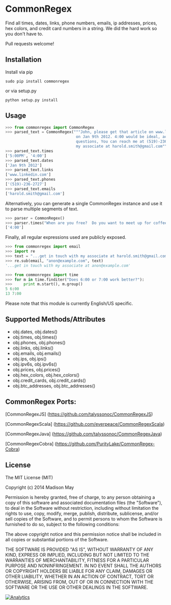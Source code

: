 CommonRegex
===========

Find all times, dates, links, phone numbers, emails, ip addresses, prices, hex colors, and credit card numbers in a string. 
We did the hard work so you don't have to.

Pull requests welcome!

Installation
-------
Install via pip

    sudo pip install commonregex
    
or via setup.py

    python setup.py install


Usage
------

```python    
>>> from commonregex import CommonRegex
>>> parsed_text = CommonRegex("""John, please get that article on www.linkedin.com to me by 5:00PM 
                               on Jan 9th 2012. 4:00 would be ideal, actually. If you have any 
                               questions, You can reach me at (519)-236-2723 or get in touch with
                               my associate at harold.smith@gmail.com""")
>>> parsed_text.times
['5:00PM', '4:00']
>>> parsed_text.dates
['Jan 9th 2012']
>>> parsed_text.links
['www.linkedin.com']
>>> parsed_text.phones
['(519)-236-2727']
>>> parsed_text.emails
['harold.smith@gmail.com']
```
    
Alternatively, you can generate a single CommonRegex instance and use it to parse multiple segments of text.

```python
>>> parser = CommonRegex()
>>> parser.times("When are you free?  Do you want to meet up for coffee at 4:00?")
['4:00']
```
    
Finally, all regular expressions used are publicly exposed. 

```python
>>> from commonregex import email
>>> import re
>>> text = "...get in touch with my associate at harold.smith@gmail.com"
>>> re.sub(email, "anon@example.com", text)
'...get in touch with my associate at anon@example.com'
```

```python
>>> from commonregex import time
>>> for m in time.finditer("Does 6:00 or 7:00 work better?"):
>>>     print m.start(), m.group()     
5 6:00 
13 7:00 
```

    
Please note that this module is currently English/US specific.

Supported Methods/Attributes
-----------------------------

  - obj.dates, obj.dates()
  - obj.times, obj.times()
  - obj.phones, obj.phones()
  - obj.links, obj.links()
  - obj.emails, obj.emails()
  - obj.ips, obj.ips()
  - obj.ipv6s, obj.ipv6s()
  - obj.prices, obj.prices()
  - obj.hex_colors, obj.hex_colors()
  - obj.credit_cards, obj.credit_cards()
  - obj.btc_addresses, obj.btc_addresses()

CommonRegex Ports:
----------------------------------------
[CommonRegexJS] (https://github.com/talyssonoc/CommonRegexJS)

[CommonRegexScala] (https://github.com/everpeace/CommonRegexScala)    

[CommonRegexJava] (https://github.com/talyssonoc/CommonRegexJava)

[CommonRegexCobra] (https://github.com/PurityLake/CommonRegex-Cobra)

License
-------------
The MIT License (MIT)

Copyright (c) 2014 Madison May

Permission is hereby granted, free of charge, to any person obtaining a copy
of this software and associated documentation files (the "Software"), to deal
in the Software without restriction, including without limitation the rights
to use, copy, modify, merge, publish, distribute, sublicense, and/or sell
copies of the Software, and to permit persons to whom the Software is
furnished to do so, subject to the following conditions:

The above copyright notice and this permission notice shall be included in
all copies or substantial portions of the Software.

THE SOFTWARE IS PROVIDED "AS IS", WITHOUT WARRANTY OF ANY KIND, EXPRESS OR
IMPLIED, INCLUDING BUT NOT LIMITED TO THE WARRANTIES OF MERCHANTABILITY,
FITNESS FOR A PARTICULAR PURPOSE AND NONINFRINGEMENT. IN NO EVENT SHALL THE
AUTHORS OR COPYRIGHT HOLDERS BE LIABLE FOR ANY CLAIM, DAMAGES OR OTHER
LIABILITY, WHETHER IN AN ACTION OF CONTRACT, TORT OR OTHERWISE, ARISING FROM,
OUT OF OR IN CONNECTION WITH THE SOFTWARE OR THE USE OR OTHER DEALINGS IN
THE SOFTWARE.

[![Analytics](https://ga-beacon.appspot.com/UA-46923950-1/CommonRegex/readme?pixel)](https://github.com/igrigorik/ga-beacon)

